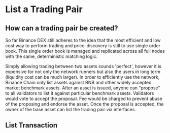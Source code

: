 # List a Trading Pair

## How can a trading pair be created?
So far Binance DEX still adheres to the idea that the most efficient and low cost way to perform trading and 
price-discovery is still to use single order book. This single order book is managed and replicated across all 
full nodes with the same, deterministic matching logic.

Simply allowing trading between two assets sounds 'perfect', however it is expensive for not only the network 
runners but also the users in long term (liquidity cost can be much larger). In order to efficiently use the 
network, Binance Chain only list assets against BNB and other widely accepted market benchmark assets. After 
an asset is issued, anyone can "propose" to all validators to list it against particular benchmark assets. 
Validators would vote to accept the proposal. Fee would be charged to prevent abuse of the proposing and 
endorse the asset. Once the proposal is accepted, the owner of the base asset can list the trading pair 
via interfaces.


## List Transaction



